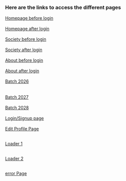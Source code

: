 <h3>   Here are the links to access the different pages    </h3>


[Homepage before login ](https://priyaranjan2902.github.io/CE-bootcamp-pages/pages/HomePage/home-page_before) <br>           
[Homepage after login ](https://priyaranjan2902.github.io/CE-bootcamp-pages/pages/HomePage/home-page-after)  <br>          
[Society before login ](https://priyaranjan2902.github.io/CE-bootcamp-pages/pages/society/society_before)   <br>
<br> [Society after login ](https://priyaranjan2902.github.io/CE-bootcamp-pages/pages/society/society-after)    <br>      
[About before login ](https://priyaranjan2902.github.io/CE-bootcamp-pages/pages/About_Page1/about-before)   <br>
<br> [About after login ](https://priyaranjan2902.github.io/CE-bootcamp-pages/pages/About_Page1/about-after)    <br>        
[Batch  2026 ](https://priyaranjan2902.github.io/CE-bootcamp-pages/pages/Batch/batch-26)        <br>    
<br> [Batch 2027 ](https://priyaranjan2902.github.io/CE-bootcamp-pages/pages/Batch/batch-27) <br>
<br> [Batch 2028 ](https://priyaranjan2902.github.io/CE-bootcamp-pages/pages/Batch/batch-28)<br>
<br> [Login/Signup page](https://priyaranjan2902.github.io/CE-bootcamp-pages/pages/login_signup/)  <br>          
[Edit Profile Page](https://priyaranjan2902.github.io/CE-bootcamp-pages/pages/profile_edit/)   <br>   

<br> [Loader 1 ](https://priyaranjan2902.github.io/CE-bootcamp-pages/pages/Loader/loader1.html)  <br>  

<br> [Loader 2 ](https://priyaranjan2902.github.io/CE-bootcamp-pages/pages/Loader/loader2.html)  <br>  

<br> [error Page](https://priyaranjan2902.github.io/CE-bootcamp-pages/pages/error_page)



